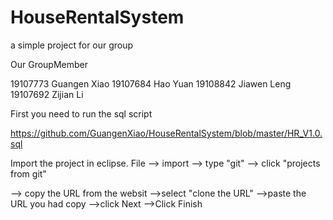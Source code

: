 # HouseRentalSystem
a simple project for our group

Our GroupMember 

19107773 Guangen Xiao
19107684 Hao Yuan
19108842 Jiawen Leng
19107692 Zijian Li


First you need to run the sql script 

https://github.com/GuangenXiao/HouseRentalSystem/blob/master/HR_V1.0.sql



Import the project in eclipse.
File --> import --> type "git" --> click "projects from git"

--> copy the URL from the websit
-->select "clone the URL"
-->paste the URL you had copy
-->click Next 
-->Click Finish
